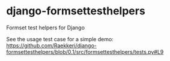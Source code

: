 django-formsettesthelpers
=========================

Formset test helpers for Django

See the usage test case for a simple demo: https://github.com/Raekkeri/django-formsettesthelpers/blob/0.1/src/formsettesthelpers/tests.py#L9
